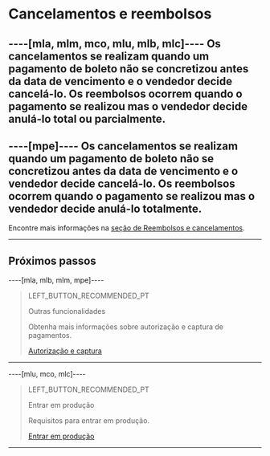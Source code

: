 # Cancelamentos e reembolsos

----[mla, mlm, mco, mlu, mlb, mlc]----
Os cancelamentos se realizam quando um pagamento de boleto não se concretizou antes da data de vencimento e o vendedor decide cancelá-lo. Os reembolsos ocorrem quando o pagamento se realizou mas o vendedor decide anulá-lo total ou parcialmente.
------------

----[mpe]----
Os cancelamentos se realizam quando um pagamento de boleto não se concretizou antes da data de vencimento e o vendedor decide cancelá-lo. Os reembolsos ocorrem quando o pagamento se realizou mas o vendedor decide anulá-lo totalmente.
------------

Encontre mais informações na [seção de Reembolsos e cancelamentos](https://www.mercadopago[FAKER][URL][DOMAIN]/developers/pt/guides/additional-content/account/cancellations-and-refunds).

---
## Próximos passos

----[mla, mlb, mlm, mpe]----
> LEFT_BUTTON_RECOMMENDED_PT
>
> Outras funcionalidades
>
> Obtenha mais informações sobre autorização e captura de pagamentos.
>
> [Autorização e captura](https://www.mercadopago[FAKER][URL][DOMAIN]/developers/pt/guides/checkout-api/authorization-and-capture)
------------

----[mlu, mco, mlc]----
> LEFT_BUTTON_RECOMMENDED_PT
>
> Entrar em produção
>
> Requisitos para entrar em produção.
>
> [Entrar em produção](https://www.mercadopago[FAKER][URL][DOMAIN]/developers/pt/guides/checkout-api/goto-production)
------------